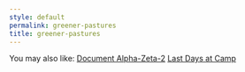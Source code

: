 ```yaml
---
style: default
permalink: greener-pastures
title: greener-pastures
---
```

You may also like:
[Document Alpha-Zeta-2](http://scp-wiki.net/document-alpha-zeta-2)
[Last Days at Camp](http://scp-wiki.net/last-days-at-camp)